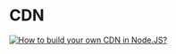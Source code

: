 # CDN
<a target="_blank" href="https://github-readme-medium-recent-article.vercel.app/medium/@melvyngras/how-to-build-your-own-cdn-in-node-js-463190527ead"><img src="https://github-readme-medium-recent-article.vercel.app/medium/@melvyngras/how-to-build-your-own-cdn-in-node-js-463190527ead" alt="How to build your own CDN in Node.JS?">
